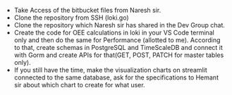 - Take Access of the bitbucket files from Naresh sir.
- Clone the repository from SSH (loki.go)
- Clone the repository which Naresh sir has shared in the Dev Group chat.
- Create the code for OEE calculations in loki in your VS Code terminal only and then do the same for Performance (allotted to me). According to that, create schemas in PostgreSQL and TimeScaleDB and connect it with Gorm and create APIs for that(GET, POST, PATCH for master tables only).
- If you still have the time, make the visualization charts on streamlit connected to the same database, ask for the specifications to Hemant sir about which chart to create for what user.
